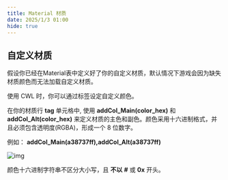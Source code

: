 ```yaml
---
title: Material 材质
date: 2025/1/3 01:00
hide: true
---
```


## 自定义材质

假设你已经在Material表中定义好了你的自定义材质，默认情况下游戏会因为缺失材质颜色而无法加载自定义材质。

使用 CWL 时，你可以通过标签设定自定义颜色。

在你的材质行 **tag** 单元格中, 使用 **addCol_Main(color_hex)** 和 **addCol_Alt(color_hex)** 来定义材质的主色和副色。颜色采用十六进制格式，并且必须包含透明度(RGBA)，形成一个 8 位数字。

例如： **addCol_Main(a38737ff),addCol_Alt(a38737ff)**

![img](https://i.postimg.cc/QxRmp0ZY/image.png)

颜色十六进制字符串不区分大小写，且 **不以** **#** 或 **0x** 开头。
